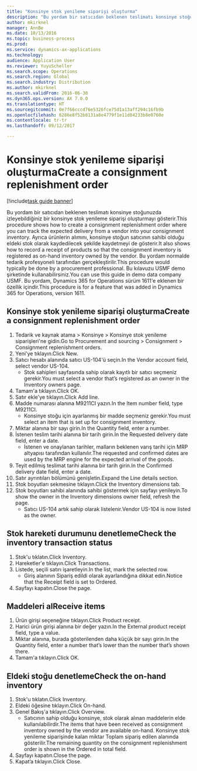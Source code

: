 ```yaml
---
title: "Konsinye stok yenileme siparişi oluşturma"
description: "Bu yordam bir satıcıdan beklenen teslimatı konsinye stoğunuzda izleyebildiğiniz bir konsinye stok yenileme siparişi oluşturmayı gösterir."
author: mkirknel
manager: AnnBe
ms.date: 10/13/2016
ms.topic: business-process
ms.prod: 
ms.service: dynamics-ax-applications
ms.technology: 
audience: Application User
ms.reviewer: YuyuScheller
ms.search.scope: Operations
ms.search.region: Global
ms.search.industry: Distribution
ms.author: mkirknel
ms.search.validFrom: 2016-06-30
ms.dyn365.ops.version: AX 7.0.0
ms.translationtype: HT
ms.sourcegitcommit: 0e7f66cccd76e5326fce75d1a13aff294c16fb9b
ms.openlocfilehash: 6286e8f52b8131a8e4779f1e11d84233b8e0760e
ms.contentlocale: tr-tr
ms.lasthandoff: 09/12/2017

---
```

# <a name="create-a-consignment-replenishment-order"></a><span data-ttu-id="691c2-103">Konsinye stok yenileme siparişi oluşturma</span><span class="sxs-lookup"><span data-stu-id="691c2-103">Create a consignment replenishment order</span></span>

[!include[task guide banner](../../includes/task-guide-banner.md)]

<span data-ttu-id="691c2-104">Bu yordam bir satıcıdan beklenen teslimatı konsinye stoğunuzda izleyebildiğiniz bir konsinye stok yenileme siparişi oluşturmayı gösterir.</span><span class="sxs-lookup"><span data-stu-id="691c2-104">This procedure shows how to create a consignment replenishment order where you can track the expected delivery from a vendor into your consignment inventory.</span></span> <span data-ttu-id="691c2-105">Ayrıca ürünlerin alımını, konsinye stoğun satıcının sahibi olduğu eldeki stok olarak kaydedilecek şekilde kaydetmeyi de gösterir.</span><span class="sxs-lookup"><span data-stu-id="691c2-105">It also shows how to record a receipt of products so that the consignment inventory is registered as on-hand inventory owned by the vendor.</span></span> <span data-ttu-id="691c2-106">Bu yordam normalde tedarik profesyoneli tarafından gerçekleştirilir.</span><span class="sxs-lookup"><span data-stu-id="691c2-106">This procedure would typically be done by a procurement professional.</span></span> <span data-ttu-id="691c2-107">Bu kılavuzu USMF demo şirketinde kullanabilirsiniz.</span><span class="sxs-lookup"><span data-stu-id="691c2-107">You can use this guide in demo data company USMF.</span></span> <span data-ttu-id="691c2-108">Bu yordam, Dynamics 365 for Operations sürüm 1611'e eklenen bir özellik içindir.</span><span class="sxs-lookup"><span data-stu-id="691c2-108">This procedure is for a feature that was added in Dynamics 365 for Operations, version 1611.</span></span>




## <a name="create-a-consignment-replenishment-order"></a><span data-ttu-id="691c2-109">Konsinye stok yenileme siparişi oluşturma</span><span class="sxs-lookup"><span data-stu-id="691c2-109">Create a consignment replenishment order</span></span>
1. <span data-ttu-id="691c2-110">Tedarik ve kaynak atama > Konsinye > Konsinye stok yenileme siparişleri'ne gidin.</span><span class="sxs-lookup"><span data-stu-id="691c2-110">Go to Procurement and sourcing > Consignment > Consignment replenishment orders.</span></span>
2. <span data-ttu-id="691c2-111">Yeni'ye tıklayın.</span><span class="sxs-lookup"><span data-stu-id="691c2-111">Click New.</span></span>
3. <span data-ttu-id="691c2-112">Satıcı hesabı alanında satıcı US-104'ü seçin.</span><span class="sxs-lookup"><span data-stu-id="691c2-112">In the Vendor account field, select vendor US-104.</span></span>
    * <span data-ttu-id="691c2-113">Stok sahipleri sayfasında sahip olarak kayıtlı bir satıcı seçmeniz gerekir.</span><span class="sxs-lookup"><span data-stu-id="691c2-113">You must select a vendor that’s registered as an owner in the Inventory owners page.</span></span>  
4. <span data-ttu-id="691c2-114">Tamam'a tıklayın.</span><span class="sxs-lookup"><span data-stu-id="691c2-114">Click OK.</span></span>
5. <span data-ttu-id="691c2-115">Satır ekle'ye tıklayın.</span><span class="sxs-lookup"><span data-stu-id="691c2-115">Click Add line.</span></span>
6. <span data-ttu-id="691c2-116">Madde numarası alanına M9211CI yazın.</span><span class="sxs-lookup"><span data-stu-id="691c2-116">In the Item number field, type M9211CI.</span></span>
    * <span data-ttu-id="691c2-117">Konsinye stoğu için ayarlanmış bir madde seçmeniz gerekir.</span><span class="sxs-lookup"><span data-stu-id="691c2-117">You must select an item that is set up for consignment inventory.</span></span>  
7. <span data-ttu-id="691c2-118">Miktar alanına bir sayı girin.</span><span class="sxs-lookup"><span data-stu-id="691c2-118">In the Quantity field, enter a number.</span></span>
8. <span data-ttu-id="691c2-119">İstenen teslim tarihi alanına bir tarih girin.</span><span class="sxs-lookup"><span data-stu-id="691c2-119">In the Requested delivery date field, enter a date.</span></span>
    * <span data-ttu-id="691c2-120">İstenen ve onaylanan tarihler, malların beklenen varış tarihi için MRP altyapısı tarafından kullanılır.</span><span class="sxs-lookup"><span data-stu-id="691c2-120">The requested and confirmed dates are used by the MRP engine for the expected arrival of the goods.</span></span>  
9. <span data-ttu-id="691c2-121">Teyit edilmiş teslimat tarihi alanına bir tarih girin.</span><span class="sxs-lookup"><span data-stu-id="691c2-121">In the Confirmed delivery date field, enter a date.</span></span>
10. <span data-ttu-id="691c2-122">Satır ayrıntıları bölümünü genişletin.</span><span class="sxs-lookup"><span data-stu-id="691c2-122">Expand the Line details section.</span></span>
11. <span data-ttu-id="691c2-123">Stok boyutları sekmesine tıklayın.</span><span class="sxs-lookup"><span data-stu-id="691c2-123">Click the Inventory dimensions tab.</span></span>
12. <span data-ttu-id="691c2-124">Stok boyutları sahibi alanında sahibi göstermek için sayfayı yenileyin.</span><span class="sxs-lookup"><span data-stu-id="691c2-124">To show the owner in the Inventory dimensions owner field, refresh the page.</span></span>
    * <span data-ttu-id="691c2-125">Satıcı US-104 artık sahip olarak listelenir.</span><span class="sxs-lookup"><span data-stu-id="691c2-125">Vendor US-104 is now listed as the owner.</span></span>  

## <a name="check-the-inventory-transaction-status"></a><span data-ttu-id="691c2-126">Stok hareketi durumunu denetleme</span><span class="sxs-lookup"><span data-stu-id="691c2-126">Check the inventory transaction status</span></span>
1. <span data-ttu-id="691c2-127">Stok'u tıklatın.</span><span class="sxs-lookup"><span data-stu-id="691c2-127">Click Inventory.</span></span>
2. <span data-ttu-id="691c2-128">Hareketler'e tıklayın.</span><span class="sxs-lookup"><span data-stu-id="691c2-128">Click Transactions.</span></span>
3. <span data-ttu-id="691c2-129">Listede, seçili satırı işaretleyin.</span><span class="sxs-lookup"><span data-stu-id="691c2-129">In the list, mark the selected row.</span></span>
    * <span data-ttu-id="691c2-130">Giriş alanının Sipariş edildi olarak ayarlandığına dikkat edin.</span><span class="sxs-lookup"><span data-stu-id="691c2-130">Notice that the Receipt field is set to Ordered.</span></span>  
4. <span data-ttu-id="691c2-131">Sayfayı kapatın.</span><span class="sxs-lookup"><span data-stu-id="691c2-131">Close the page.</span></span>

## <a name="receive-items"></a><span data-ttu-id="691c2-132">Maddeleri al</span><span class="sxs-lookup"><span data-stu-id="691c2-132">Receive items</span></span>
1. <span data-ttu-id="691c2-133">Ürün girişi seçeneğine tıklayın.</span><span class="sxs-lookup"><span data-stu-id="691c2-133">Click Product receipt.</span></span>
2. <span data-ttu-id="691c2-134">Harici ürün girişi alanına bir değer yazın.</span><span class="sxs-lookup"><span data-stu-id="691c2-134">In the External product receipt field, type a value.</span></span>
3. <span data-ttu-id="691c2-135">Miktar alanına, burada gösterilenden daha küçük bir sayı girin.</span><span class="sxs-lookup"><span data-stu-id="691c2-135">In the Quantity field, enter a number that’s lower than the number that’s shown there.</span></span>
4. <span data-ttu-id="691c2-136">Tamam'a tıklayın.</span><span class="sxs-lookup"><span data-stu-id="691c2-136">Click OK.</span></span>

## <a name="check-the-on-hand-inventory"></a><span data-ttu-id="691c2-137">Eldeki stoğu denetleme</span><span class="sxs-lookup"><span data-stu-id="691c2-137">Check the on-hand inventory</span></span>
1. <span data-ttu-id="691c2-138">Stok'u tıklatın.</span><span class="sxs-lookup"><span data-stu-id="691c2-138">Click Inventory.</span></span>
2. <span data-ttu-id="691c2-139">Eldeki öğesine tıklayın.</span><span class="sxs-lookup"><span data-stu-id="691c2-139">Click On-hand.</span></span>
3. <span data-ttu-id="691c2-140">Genel Bakış'a tıklayın.</span><span class="sxs-lookup"><span data-stu-id="691c2-140">Click Overview.</span></span>
    * <span data-ttu-id="691c2-141">Satıcının sahip olduğu konsinye, stok olarak alınan maddelerin elde kullanılabilirdir.</span><span class="sxs-lookup"><span data-stu-id="691c2-141">The items that have been received as consignment inventory owned by the vendor are available on-hand.</span></span> <span data-ttu-id="691c2-142">Konsinye stok yenileme siparişinde kalan miktar Toplam sipariş edilen alanında gösterilir.</span><span class="sxs-lookup"><span data-stu-id="691c2-142">The remaining quantity on the consignment replenishment order is shown in the Ordered in total field.</span></span>  
4. <span data-ttu-id="691c2-143">Sayfayı kapatın.</span><span class="sxs-lookup"><span data-stu-id="691c2-143">Close the page.</span></span>
5. <span data-ttu-id="691c2-144">Kapat’a tıklayın.</span><span class="sxs-lookup"><span data-stu-id="691c2-144">Click Close.</span></span>

